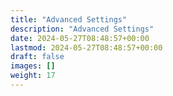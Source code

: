 ```yaml
---
title: "Advanced Settings"
description: "Advanced Settings"
date: 2024-05-27T08:48:57+00:00
lastmod: 2024-05-27T08:48:57+00:00
draft: false
images: []
weight: 17
---
```

